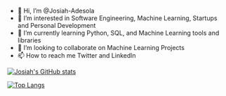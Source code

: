 - 👋 Hi, I’m @Josiah-Adesola
- 👀 I’m interested in Software Engineering, Machine Learning, Startups and Personal Development
- 🌱 I’m currently learning Python, SQL, and Machine Learning tools and libraries 
- 💞️ I’m looking to collaborate on Machine Learning Projects
- 📫 How to reach me Twitter and Linkedln

<!---
Josiah-Adesola/Josiah-Adesola is a ✨ special ✨ repository because its `README.md` (this file) appears on your GitHub profile.
You can click the Preview link to take a look at your changes.
--->
[![Josiah's GitHub stats](https://github-readme-stats.vercel.app/api?username=Josiah-Adesola)](https://github.com/Josiah-Adesola/github-readme-stats)


[![Top Langs](https://github-readme-stats.vercel.app/api/top-langs/?username=Josiah-Adesola&hide_progress=false)](https://github.com/Josiah-Adesola/github-readme-stats)
